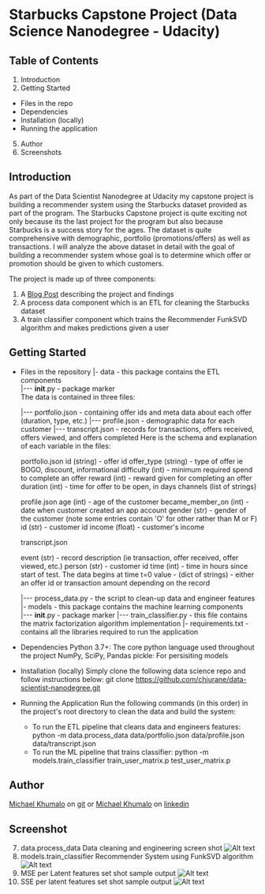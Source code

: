 # Starbucks Capstone Project (Data Science Nanodegree - Udacity)

## Table of Contents
1. Introduction
2. Getting Started
  - Files in the repo
  - Dependencies
  - Installation (locally)
  - Running the application
5. Author
6. Screenshots
## Introduction
As part of the Data Scientist Nanodegree at Udacity my capstone project is building a recommender system using the Starbucks dataset provided as part of the program. The Starbucks Capstone project is quite exciting not only because its the last project for the program but also because Starbucks is a success story for the ages. The dataset is quite comprehensive with demographic, portfolio (promotions/offers) as well as transactions.
I will analyze the above dataset in detail with the goal of building a recommender system whose goal is to determine which offer or promotion should be given to which customers.

The project is made up of three components:
  1. A [Blog Post](https://medium.com/@chiurane/recommender-system-for-starbucks-7b9f40968e77) describing the project and findings
  2. A process data component which is an ETL for cleaning the Starbucks dataset
  3. A train classifier component which trains the Recommender FunkSVD algorithm and makes predictions given a user
## Getting Started
  - Files in the repository
    |- data - this package contains the ETL components  
    |--- __init__.py - package marker  
    The data is contained in three files:

    |--- portfolio.json - containing offer ids and meta data about each offer (duration, type, etc.)
    |--- profile.json - demographic data for each customer
    |--- transcript.json - records for transactions, offers received, offers viewed, and offers completed
    Here is the schema and explanation of each variable in the files:

    portfolio.json
    id (string) - offer id
    offer_type (string) - type of offer ie BOGO, discount, informational
    difficulty (int) - minimum required spend to complete an offer
    reward (int) - reward given for completing an offer
    duration (int) - time for offer to be open, in days
    channels (list of strings)
    
    profile.json
    age (int) - age of the customer
    became_member_on (int) - date when customer created an app account
    gender (str) - gender of the customer (note some entries contain 'O' for other rather than M or F)
    id (str) - customer id
    income (float) - customer's income
    
    transcript.json

    event (str) - record description (ie transaction, offer received, offer viewed, etc.)
    person (str) - customer id
    time (int) - time in hours since start of test. The data begins at time t=0
    value - (dict of strings) - either an offer id or transaction amount depending on the record
    
    |--- process_data.py - the script to clean-up data and engineer features  
    |- models - this package contains the machine learning components  
    |--- __init__.py - package marker
    |--- train_classifier.py - this file contains the matrix factorization algorithm implementation
    |- requirements.txt - contains all the libraries required to run the application  
  - Dependencies
      Python 3.7+: The core python language used throughout the project
      NumPy, SciPy, Pandas
      pickle: For persisiting models
  - Installation (locally)
    Simply clone the following data science repo and follow instructions below:
    git clone https://github.com/chiurane/data-scientist-nanodegree.git
- Running the Application
    Run the following commands (in this order) in the project's root directory to clean the data and build the system:
    - To run the ETL pipeline that cleans data and engineers features:
        python -m data.process_data data/portfolio.json data/profile.json data/transcript.json
    - To run the ML pipeline that trains classifier:
        python -m models.train_classifier train_user_matrix.p test_user_matrix.p

## Author
[Michael Khumalo](https://github.com/chiurane) on [git](https://github.com) or [Michael Khumalo](https://linkedin.com/chiurane) on [linkedin](https://linkedin.com)
## Screenshot
7. data.process_data Data cleaning and engineering screen shot
    ![Alt text](https://github.com/chiurane/data-scientist-nanodegree/blob/master/StarbucksCapstone/data_process_data.PNG, "Process data screenshot")
8. models.train_classifier Recommender System using FunkSVD algorithm
    ![Alt text](https://github.com/chiurane/data-scientist-nanodegree/blob/master/StarbucksCapstone/models_train_classifier.png "Train Classifier sample output")
9. MSE per Latent features set shot sample output
    ![Alt text](https://github.com/chiurane/data-scientist-nanodegree/blob/master/StarbucksCapstone/mse_per_latent_features.PNG "latent features sample output")
10. SSE per latent features set shot sample output ![Alt text](https://github.com/chiurane/data-scientist-nanodegree/blob/master/StarbucksCapstone/sse_per_latent_feature_set.PNG "latent features SSE")
